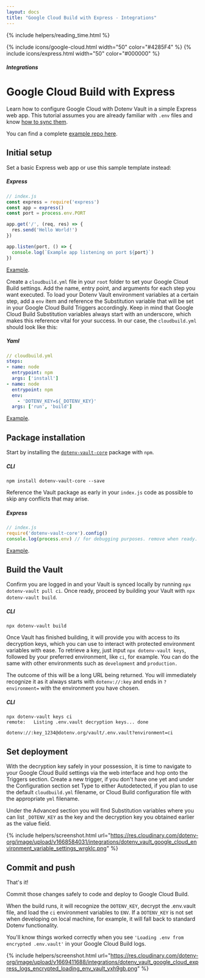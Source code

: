 ```yaml
---
layout: docs
title: "Google Cloud Build with Express - Integrations"
---
```


{% include helpers/reading_time.html %}

{% include icons/google-cloud.html width="50" color="#4285F4" %}
{% include icons/express.html width="50" color="#000000" %}

##### Integrations

# __Google Cloud Build with Express__

Learn how to configure Google Cloud with Dotenv Vault in a simple Express web app. This tutorial assumes you are already familiar with `.env` files and know [how to sync them](/docs/tutorials/sync).

You can find a complete [example repo here](https://github.com/dotenv-org/integration-example-google-cloud-express).

## Initial setup
Set a basic Express web app or use this sample template instead:

##### Express
```js
// index.js
const express = require('express')
const app = express()
const port = process.env.PORT

app.get('/', (req, res) => {
  res.send('Hello World!')
})

app.listen(port, () => {
  console.log(`Example app listening on port ${port}`)
})
```
[Example](https://github.com/dotenv-org/integration-example-google-cloud-express/blob/main/index.js).

Create a `cloudbuild.yml` file in your `root` folder to set your Google Cloud Build settings. Add the name, entry point, and arguments for each step you want executed. To load your Dotenv Vault environment variables at a certain step, add a `env` item and reference the Substitution variable that will be set in your Google Cloud Build Triggers accordingly. Keep in mind that Google Cloud Build Substitution variables always start with an underscore, which makes this reference vital for your success. In our case, the `cloudbuild.yml` should look like this:

##### Yaml

```yml
// cloudbuild.yml
steps:
- name: node
  entrypoint: npm
  args: ['install']
- name: node
  entrypoint: npm
  env:
    - 'DOTENV_KEY=${_DOTENV_KEY}'
  args: ['run', 'build']
```
[Example](https://github.com/dotenv-org/integration-example-google-cloud-express/blob/main/cloudbuid.yml).

## Package installation
Start by installing the [`dotenv-vault-core`](https://github.com/dotenv-org/dotenv-vault-core) package with `npm`.

##### CLI
```shell
npm install dotenv-vault-core --save
```

Reference the Vault package as early in your `index.js` code as possible to skip any conflicts that may arise.

##### Express

```js
// index.js
require('dotenv-vault-core').config()
console.log(process.env) // for debugging purposes. remove when ready.
```
[Example](https://github.com/dotenv-org/integration-example-google-cloud-express/blob/main/index.js).

## Build the Vault
Confirm you are logged in and your Vault is synced locally by running `npx dotenv-vault pull ci`. Once ready, proceed by building your Vault with `npx dotenv-vault build`.

##### CLI

```shell
npx dotenv-vault build
```

Once Vault has finished building, it will provide you with access to its decryption keys, which you can use to interact with protected environment variables with ease. To retrieve a key, just input `npx dotenv-vault keys`, followed by your preferred environment, like `ci`, for example. You can do the same with other environments such as `development` and `production.`

The outcome of this will be a long URL being returned. You will immediately recognize it as it always starts with `dotenv://:key` and ends in `?environment=` with the environment you have chosen.

##### CLI

```shell
npx dotenv-vault keys ci
remote:   Listing .env.vault decryption keys... done

dotenv://:key_1234@dotenv.org/vault/.env.vault?environment=ci
```

## Set deployment
With the decryption key safely in your possession, it is time to navigate to your Google Cloud Build settings via the web interface and hop onto the Triggers section. Create a new trigger, if you don't have one yet and under the Configuration section set Type to either Autodetected, if you plan to use the default `cloudbuild.yml` filename, or Cloud Build configuration file with the appropriate `yml` filename.

Under the Advanced section you will find Substitution variables where you can list `_DOTENV_KEY` as the key and the decryption key you obtained earlier as the value field.

{% include helpers/screenshot.html url="https://res.cloudinary.com/dotenv-org/image/upload/v1668584031/integrations/dotenv_vault_google_cloud_environment_variable_settings_wrgklc.png" %}

## Commit and push

That's it!

Commit those changes safely to code and deploy to Google Cloud Build.

When the build runs, it will recognize the `DOTENV_KEY`, decrypt the .env.vault file, and load the `ci` environment variables to `ENV`. If a `DOTENV_KEY` is not set when developing on local machine, for example, it will fall back to standard Dotenv functionality.

You'll know things worked correctly when you see `'Loading .env from encrypted .env.vault'` in your Google Cloud Build logs.

{% include helpers/screenshot.html url="https://res.cloudinary.com/dotenv-org/image/upload/v1669411688/integrations/dotenv_vault_google_cloud_express_logs_encrypted_loading_env_vault_yxh9gb.png" %}
